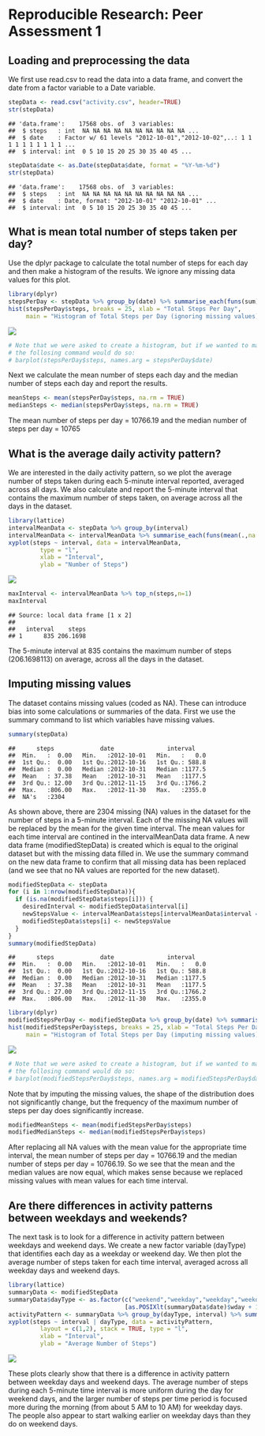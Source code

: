 # Reproducible Research: Peer Assessment 1


## Loading and preprocessing the data

We first use read.csv to read the data into a data frame, and convert the date from a factor variable to a Date variable.


```r
stepData <- read.csv("activity.csv", header=TRUE)
str(stepData)
```

```
## 'data.frame':	17568 obs. of  3 variables:
##  $ steps   : int  NA NA NA NA NA NA NA NA NA NA ...
##  $ date    : Factor w/ 61 levels "2012-10-01","2012-10-02",..: 1 1 1 1 1 1 1 1 1 1 ...
##  $ interval: int  0 5 10 15 20 25 30 35 40 45 ...
```

```r
stepData$date <- as.Date(stepData$date, format = "%Y-%m-%d")
str(stepData)
```

```
## 'data.frame':	17568 obs. of  3 variables:
##  $ steps   : int  NA NA NA NA NA NA NA NA NA NA ...
##  $ date    : Date, format: "2012-10-01" "2012-10-01" ...
##  $ interval: int  0 5 10 15 20 25 30 35 40 45 ...
```


## What is mean total number of steps taken per day?

Use the dplyr package to calculate the total number of steps for each day
and then make a histogram of the results.  We ignore any missing data values for this plot.


```r
library(dplyr)
stepsPerDay <- stepData %>% group_by(date) %>% summarise_each(funs(sum), steps)
hist(stepsPerDay$steps, breaks = 25, xlab = "Total Steps Per Day", 
     main = "Histogram of Total Steps per Day (ignoring missing values)")
```

![](PA1_template_files/figure-html/unnamed-chunk-1-1.png) 

```r
# Note that we were asked to create a histogram, but if we wanted to make a bargraph instead, 
# the follosing command would do so:
# barplot(stepsPerDay$steps, names.arg = stepsPerDay$date)
```

Next we calculate the mean number of steps each day and the median number of steps each day and report the results.


```r
meanSteps <- mean(stepsPerDay$steps, na.rm = TRUE)
medianSteps <- median(stepsPerDay$steps, na.rm = TRUE)
```

The mean number of steps per day = 10766.19 and the median number of steps per day = 10765

## What is the average daily activity pattern?

We are interested in the daily activity pattern, so we plot the average number of steps taken during each 5-minute interval reported, averaged across all days.  We also calculate and report the 5-minute interval that contains the maximum number of steps taken, on average across all the days in the dataset.


```r
library(lattice)
intervalMeanData <- stepData %>% group_by(interval) 
intervalMeanData <- intervalMeanData %>% summarise_each(funs(mean(.,na.rm = TRUE)), steps)
xyplot(steps ~ interval, data = intervalMeanData,
         type = "l",
         xlab = "Interval",
         ylab = "Number of Steps")
```

![](PA1_template_files/figure-html/unnamed-chunk-3-1.png) 

```r
maxInterval <- intervalMeanData %>% top_n(steps,n=1)
maxInterval
```

```
## Source: local data frame [1 x 2]
## 
##   interval    steps
## 1      835 206.1698
```

The 5-minute interval at 835 contains the maximum number of steps (206.1698113) on average, across all the days in the dataset.

## Imputing missing values

The dataset contains missing values (coded as NA).  These can introduce bias into some calculations or summaries of the data. First we use the summary command to list which variables have missing values.


```r
summary(stepData)
```

```
##      steps             date               interval     
##  Min.   :  0.00   Min.   :2012-10-01   Min.   :   0.0  
##  1st Qu.:  0.00   1st Qu.:2012-10-16   1st Qu.: 588.8  
##  Median :  0.00   Median :2012-10-31   Median :1177.5  
##  Mean   : 37.38   Mean   :2012-10-31   Mean   :1177.5  
##  3rd Qu.: 12.00   3rd Qu.:2012-11-15   3rd Qu.:1766.2  
##  Max.   :806.00   Max.   :2012-11-30   Max.   :2355.0  
##  NA's   :2304
```

As shown above, there are 2304 missing (NA) values in the dataset for the number of steps in a 5-minute interval.  Each of the missing NA values will be replaced by the mean for the given time interval.  The mean values for each time interval are contined in the intervalMeanData data frame.  A new data frame (modifiedStepData) is created which is equal to the original dataset but with the missing data filled in.  We use the summary command on the new data frame to confirm that all missing data has been replaced (and we see that no NA values are reported for the new dataset).


```r
modifiedStepData <- stepData
for (i in 1:nrow(modifiedStepData)){
  if (is.na(modifiedStepData$steps[i])) {
    desiredInterval <- modifiedStepData$interval[i]
    newStepsValue <- intervalMeanData$steps[intervalMeanData$interval == desiredInterval]
    modifiedStepData$steps[i] <- newStepsValue
  }
}
summary(modifiedStepData)
```

```
##      steps             date               interval     
##  Min.   :  0.00   Min.   :2012-10-01   Min.   :   0.0  
##  1st Qu.:  0.00   1st Qu.:2012-10-16   1st Qu.: 588.8  
##  Median :  0.00   Median :2012-10-31   Median :1177.5  
##  Mean   : 37.38   Mean   :2012-10-31   Mean   :1177.5  
##  3rd Qu.: 27.00   3rd Qu.:2012-11-15   3rd Qu.:1766.2  
##  Max.   :806.00   Max.   :2012-11-30   Max.   :2355.0
```


```r
library(dplyr)
modifiedStepsPerDay <- modifiedStepData %>% group_by(date) %>% summarise_each(funs(sum), steps)
hist(modifiedStepsPerDay$steps, breaks = 25, xlab = "Total Steps Per Day",
     main = "Histogram of Total Steps per Day (imputing missing values)")
```

![](PA1_template_files/figure-html/unnamed-chunk-6-1.png) 

```r
# Note that we were asked to create a histogram, but if we wanted to make a bargraph instead, 
# the follosing command would do so:
# barplot(modifiedStepsPerDay$steps, names.arg = modifiedStepsPerDay$date)
```
Note that by imputing the missing values, the shape of the distribution does not significantly change, but the frequency of the maximum number of steps per day does significantly increase.

```r
modifiedMeanSteps <- mean(modifiedStepsPerDay$steps)
modifiedMedianSteps <- median(modifiedStepsPerDay$steps)
```


After replacing all NA values with the mean value for the appropriate time interval, the mean number of steps per day = 10766.19 and the median number of steps per day = 10766.19. So we see that the mean and the median values are now equal, which makes sense because we replaced missing values with mean values for each time interval.

## Are there differences in activity patterns between weekdays and weekends?

The next task is to look for a difference in activity pattern between weekdays and weekend days.  We create a new factor variable (dayType) that identifies each day as a weekday or weekend day. We then plot the average number of steps taken for each time interval, averaged across all weekday days and weekend days.


```r
library(lattice)
summaryData <- modifiedStepData
summaryData$dayType <- as.factor(c("weekend","weekday","weekday","weekday","weekday","weekday","weekend")
                                 [as.POSIXlt(summaryData$date)$wday + 1])
activityPattern <- summaryData %>% group_by(dayType, interval) %>% summarise_each(funs(mean), steps)
xyplot(steps ~ interval | dayType, data = activityPattern,
         layout = c(1,2), stack = TRUE, type = "l",
         xlab = "Interval",
         ylab = "Average Number of Steps")
```

![](PA1_template_files/figure-html/unnamed-chunk-8-1.png) 

These plots clearly show that there is a difference in activity pattern between weekday days and weekend days.  The average number of steps during each 5-minute time interval is more uniform during the day for weekend days, and the larger number of steps per time period is focused more during the morning (from about 5 AM to 10 AM) for weekday days.  The people also appear to start walking earlier on weekday days than they do on weekend days.

